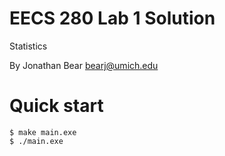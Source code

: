 EECS 280 Lab 1 Solution
===========================
Statistics

By Jonathan Bear <bearj@umich.edu>

# Quick start
```console
$ make main.exe
$ ./main.exe
```